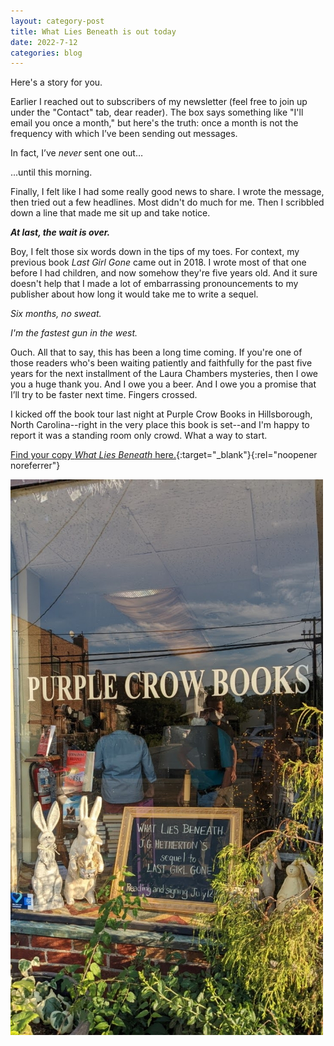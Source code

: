 ```yaml
---
layout: category-post
title: What Lies Beneath is out today
date: 2022-7-12
categories: blog
---
```


Here's a story for you.

Earlier I reached out to subscribers of my newsletter (feel free to join up under the "Contact" tab, dear reader). The box says something like "I'll email you once a month," but here's the truth: once a month is not the frequency with which I’ve been sending out messages.

In fact, I’ve *never* sent one out…

...until this morning.

Finally, I felt like I had some really good news to share. I wrote the message, then tried out a few headlines. Most didn't do much for me. Then I scribbled down a line that made me sit up and take notice.

***At last, the wait is over.***

Boy, I felt those six words down in the tips of my toes. For context, my previous book *Last Girl Gone* came out in 2018. I wrote most of that one before I had children, and now somehow they're five years old. And it sure doesn't help that I made a lot of embarrassing pronouncements to my publisher about how long it would take me to write a sequel.

*Six months, no sweat.*

*I'm the fastest gun in the west.*

Ouch. All that to say, this has been a long time coming. If you're one of those readers who's been waiting patiently and faithfully for the past five years for the next installment of the Laura Chambers mysteries, then I owe you a huge thank you. And I owe you a beer. And I owe you a promise that I’ll try to be faster next time. Fingers crossed.

I kicked off the book tour last night at Purple Crow Books in Hillsborough, North Carolina--right in the very place this book is set--and I'm happy to report it was a standing room only crowd. What a way to start.

[Find your copy *What Lies Beneath* here.](https://www.penguinrandomhouse.com/books/624979/what-lies-beneath-by-j-g-hetherton/9781643850207/){:target="_blank"}{:rel="noopener noreferrer"}

![image](/assets/purple-crow-reading.jpg)
